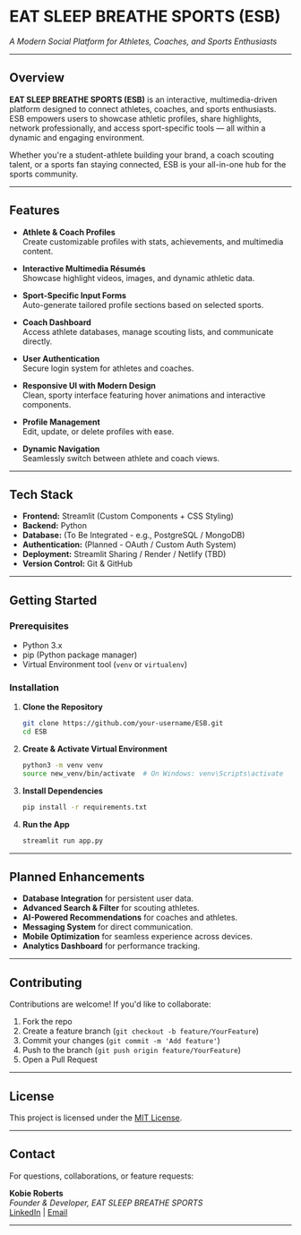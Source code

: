 # **EAT SLEEP BREATHE SPORTS (ESB)**

*A Modern Social Platform for Athletes, Coaches, and Sports Enthusiasts*

---

## **Overview**

**EAT SLEEP BREATHE SPORTS (ESB)** is an interactive, multimedia-driven platform designed to connect athletes, coaches, and sports enthusiasts. ESB empowers users to showcase athletic profiles, share highlights, network professionally, and access sport-specific tools — all within a dynamic and engaging environment.

Whether you're a student-athlete building your brand, a coach scouting talent, or a sports fan staying connected, ESB is your all-in-one hub for the sports community.

---

## **Features**

- **Athlete & Coach Profiles**  
  Create customizable profiles with stats, achievements, and multimedia content.

- **Interactive Multimedia Résumés**  
  Showcase highlight videos, images, and dynamic athletic data.

- **Sport-Specific Input Forms**  
  Auto-generate tailored profile sections based on selected sports.

- **Coach Dashboard**  
  Access athlete databases, manage scouting lists, and communicate directly.

- **User Authentication**  
  Secure login system for athletes and coaches.

- **Responsive UI with Modern Design**  
  Clean, sporty interface featuring hover animations and interactive components.

- **Profile Management**  
  Edit, update, or delete profiles with ease.

- **Dynamic Navigation**  
  Seamlessly switch between athlete and coach views.

---

## **Tech Stack**

- **Frontend:** Streamlit (Custom Components + CSS Styling)  
- **Backend:** Python  
- **Database:** (To Be Integrated - e.g., PostgreSQL / MongoDB)  
- **Authentication:** (Planned - OAuth / Custom Auth System)  
- **Deployment:** Streamlit Sharing / Render / Netlify (TBD)  
- **Version Control:** Git & GitHub

---

## **Getting Started**

### **Prerequisites**

- Python 3.x
- pip (Python package manager)
- Virtual Environment tool (`venv` or `virtualenv`)

### **Installation**

1. **Clone the Repository**
   ```bash
   git clone https://github.com/your-username/ESB.git
   cd ESB
   ```

2. **Create & Activate Virtual Environment**
   ```bash
   python3 -m venv venv
   source new_venv/bin/activate  # On Windows: venv\Scripts\activate
   ```

3. **Install Dependencies**
   ```bash
   pip install -r requirements.txt
   ```

4. **Run the App**
   ```bash
   streamlit run app.py
   ```

---

## **Planned Enhancements**

- **Database Integration** for persistent user data.
- **Advanced Search & Filter** for scouting athletes.
- **AI-Powered Recommendations** for coaches and athletes.
- **Messaging System** for direct communication.
- **Mobile Optimization** for seamless experience across devices.
- **Analytics Dashboard** for performance tracking.

---

## **Contributing**

Contributions are welcome! If you'd like to collaborate:

1. Fork the repo
2. Create a feature branch (`git checkout -b feature/YourFeature`)
3. Commit your changes (`git commit -m 'Add feature'`)
4. Push to the branch (`git push origin feature/YourFeature`)
5. Open a Pull Request

---

## **License**

This project is licensed under the [MIT License](LICENSE).

---

## **Contact**

For questions, collaborations, or feature requests:

**Kobie Roberts**  
*Founder & Developer, EAT SLEEP BREATHE SPORTS*  
[LinkedIn](#) | [Email](mailto:your-email@example.com)

---

